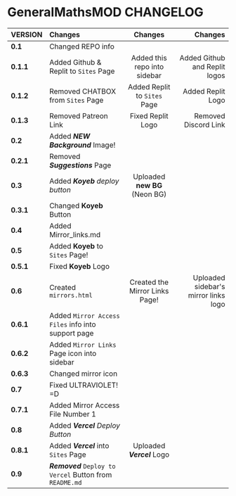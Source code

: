 # GeneralMathsMOD CHANGELOG

| **VERSION**        | **Changes**                                              | **Changes**                     | **Changes**                          |
|:-------------------|:---------------------------------------------------------|:-------------------------------:|-------------------------------------:|
| **0.1**            | Changed REPO info                                        |                                 |                                      |
| **0.1.1**          | Added Github & Replit to `Sites` Page                    | Added this repo into sidebar    | Added Github and Replit logos        |
| **0.1.2**          | Removed CHATBOX from `Sites` Page                        | Added Replit to `Sites` Page    | Added Replit Logo                    |
| **0.1.3**          | Removed Patreon Link                                     | Fixed Replit Logo               | Removed Discord Link                 |
| **0.2**            | Added ***NEW Background*** Image!                        |                                 |                                      |
| **0.2.1**          | Removed ***Suggestions*** Page                           |                                 |                                      |
| **0.3**            | Added ***Koyeb** deploy button*                          | Uploaded **new BG** (Neon BG)   |                                      |
| **0.3.1**          | Changed **Koyeb** Button                                 |                                 |                                      | 
| **0.4**            | Added Mirror_links.md                                    |                                 |                                      |
| **0.5**            | Added **Koyeb** to `Sites` Page!                         |                                 |                                      |
| **0.5.1**          | Fixed **Koyeb** Logo                                     |                                 |                                      |
| **0.6**            | Created `mirrors.html`                                   | Created the Mirror Links Page!  | Uploaded sidebar's mirror links logo |
| **0.6.1**          | Added `Mirror Access Files` info into support page       |                                 |                                      |
| **0.6.2**          | Added `Mirror Links` Page icon into sidebar              |                                 |                                      |
| **0.6.3**          | Changed mirror icon                                      |                                 |                                      |
| **0.7**            | Fixed ULTRAVIOLET! =D                                    |                                 |                                      |
| **0.7.1**          | Added Mirror Access File Number 1                        |                                 |                                      |
| **0.8**            | Added ***Vercel** Deploy Button*                         |                                 |                                      |
| **0.8.1**          | Added ***Vercel*** into `Sites` Page                     | Uploaded ***Vercel*** Logo      |                                      |
| **0.9**            | ***Removed*** `Deploy to Vercel` Button from `README.md` |                                 |                                      |
